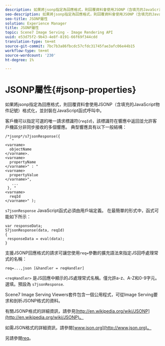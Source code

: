 ```yaml
---
description: 如果將jsonp指定為回應格式，則回覆資料會使用JSONP（含填充的JavaScript物件記號）格式化，並封裝在JavaScript函式呼叫中。
seo-description: 如果將jsonp指定為回應格式，則回覆資料會使用JSONP（含填充的JavaScript物件記號）格式化，並封裝在JavaScript函式呼叫中。
seo-title: JSONP屬性
solution: Experience Manager
title: JSONP屬性
topic: Scene7 Image Serving - Image Rendering API
uuid: e53d75f2-9b43-4e8f-8191-66f69f344cdd
translation-type: tm+mt
source-git-commit: 7bc7b3a86fbcdc57cfdc31745fae3afc06e44b15
workflow-type: tm+mt
source-wordcount: '230'
ht-degree: 1%

---
```



# JSONP屬性{#jsonp-properties}

如果將jsonp指定為回應格式，則回覆資料會使用JSONP（含填充的JavaScript物件記號）格式化，並封裝在JavaScript函式呼叫中。

客戶機可以指定可選的唯一請求標識符(*`reqId`*)，該標識符在響應中返回並允許客戶機區分非同步接收的多個響應。 典型響應具有以下一般結構：

```
/*jsonp*/s7jsonResponse({ 
   " 
<varname>
  objectName 
</varname>. 
<varname>
  propertyName 
</varname>" : " 
<varname>
  propertyValue 
</varname>", 
   ... 
 }, " 
<varname>
  reqId 
</varname>" );
```

`s7jsonResponse` JavaScript函式必須由用戶端定義。 在最簡單的形式中，函式可能如下所示：

```
var responseData; 
S7jsonResponse(data, reqId) 
{ 
 responseData = eval(data); 
}
```

支援JSONP回應格式的請求可讓您使用`req=`參數的擴充語法來指定JS回呼處理常式的名稱：

`req=...,json [&handler = reqHandler]`

`<reqHandler>` 是JS回應中顯示的JS處理常式名稱。僅允許a-z、A-Z和0-9字元。 選填。預設為 `s7jsonResponse`.

Scene7 Image Serving Viewers套件包含一個公用程式，可從Image Serving要求和剖析JSONP格式的資料。

有關JSONP格式的詳細資訊，請參見[http://en.wikipedia.org/wiki/JSONP](http://en.wikipedia.org/wiki/JSONP)。

如需JSON格式的詳細資訊，請參閱[www.json.org](http://www.json.org)。

另請參閱[req](../../../../../../is-api/http-ref/image-serving-api-ref/c-http-protocol-reference/c-command-reference/r-req/r-req.md#reference-907cdb4a97034db7ad94695f25552e76)。
